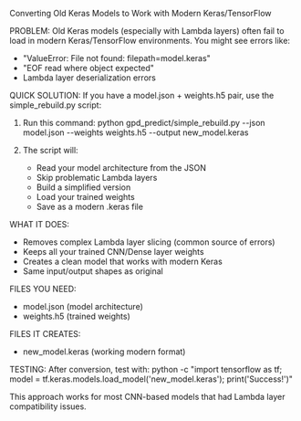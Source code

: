 Converting Old Keras Models to Work with Modern Keras/TensorFlow

PROBLEM:
Old Keras models (especially with Lambda layers) often fail to load in modern 
Keras/TensorFlow environments. You might see errors like:
- "ValueError: File not found: filepath=model.keras"
- "EOF read where object expected" 
- Lambda layer deserialization errors

QUICK SOLUTION:
If you have a model.json + weights.h5 pair, use the simple_rebuild.py script:

1. Run this command:
   python gpd_predict/simple_rebuild.py --json model.json --weights weights.h5 --output new_model.keras

2. The script will:
   - Read your model architecture from the JSON
   - Skip problematic Lambda layers  
   - Build a simplified version
   - Load your trained weights
   - Save as a modern .keras file

WHAT IT DOES:
- Removes complex Lambda layer slicing (common source of errors)
- Keeps all your trained CNN/Dense layer weights
- Creates a clean model that works with modern Keras
- Same input/output shapes as original

FILES YOU NEED:
- model.json (model architecture)
- weights.h5 (trained weights)

FILES IT CREATES:
- new_model.keras (working modern format)

TESTING:
After conversion, test with:
python -c "import tensorflow as tf; model = tf.keras.models.load_model('new_model.keras'); print('Success!')"

This approach works for most CNN-based models that had Lambda layer compatibility issues.
